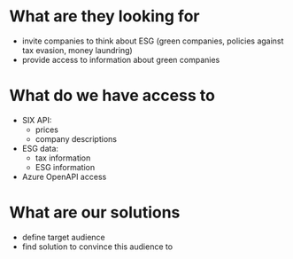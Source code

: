 # What are they looking for

- invite companies to think about ESG (green companies, policies against tax evasion, money laundring)
- provide access to information about green companies

# What do we have access to

- SIX API:
  - prices
  - company descriptions
- ESG data:
  - tax information
  - ESG information
- Azure OpenAPI access

# What are our solutions

- define target audience
- find solution to convince this audience to
